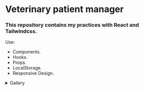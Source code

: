 # Veterinary patient manager

### This repository contains my practices with React and Tailwindcss.

Use:
- Components.
- Hooks.
- Props.
- LocalStorage.
- Responsive Design.

<details>
<summary>Gallery</summary>
  
![1png](https://user-images.githubusercontent.com/85462420/168758603-0035db24-f9bc-4811-b765-9de3b09b47cd.png)
  
![2](https://user-images.githubusercontent.com/85462420/168758619-894dd261-bd2e-4738-8fc1-de9802a7cbc5.png)

</details>
